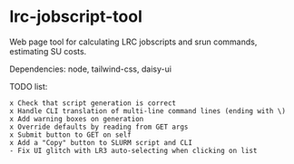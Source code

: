 # lrc-jobscript-tool

Web page tool for calculating LRC jobscripts and srun commands, estimating SU costs.

Dependencies: node, tailwind-css, daisy-ui

TODO list:

~~~
x Check that script generation is correct
x Handle CLI translation of multi-line command lines (ending with \)
x Add warning boxes on generation
x Override defaults by reading from GET args
x Submit button to GET on self
x Add a "Copy" button to SLURM script and CLI
- Fix UI glitch with LR3 auto-selecting when clicking on list
~~~
